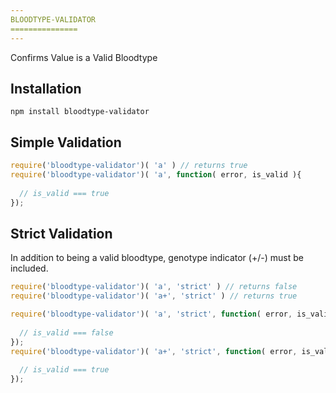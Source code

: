```yaml
---
BLOODTYPE-VALIDATOR 
===============
---
```


Confirms Value is a Valid Bloodtype


Installation
-
`npm install bloodtype-validator`

Simple Validation
-
```js
require('bloodtype-validator')( 'a' ) // returns true
require('bloodtype-validator')( 'a', function( error, is_valid ){
  
  // is_valid === true
});
```

Strict Validation
-
In addition to being a valid bloodtype, genotype indicator (+/-) must be included. 
```js
require('bloodtype-validator')( 'a', 'strict' ) // returns false
require('bloodtype-validator')( 'a+', 'strict' ) // returns true

require('bloodtype-validator')( 'a', 'strict', function( error, is_valid ){
  
  // is_valid === false
});
require('bloodtype-validator')( 'a+', 'strict', function( error, is_valid ){
  
  // is_valid === true
});
```